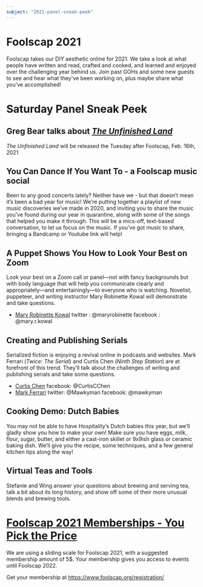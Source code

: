 ```yaml
---
subject: "2021-panel-sneak-peek"
---
```

# Foolscap 2021
Foolscap takes our DIY aesthetic online for 2021. We take a look at what people have written and read, crafted and cooked, and learned and enjoyed over the challenging year behind us. Join past GOHs and some new guests to see and hear what they've been working on, plus maybe share what you've accomplished! 

# Saturday Panel Sneak Peek

## Greg Bear talks about [*The Unfinished Land*](https://www.gregbear.com/books/unfinishedland.php)
*The Unfinished Land* will be released the Tuesday after Foolscap, Feb. 16th, 2021

## You Can Dance If You Want To - a Foolscap music social

Been to any good concerts lately? Neither have we - but that doesn’t mean it’s been a bad year for music! We’re putting together a playlist of new music discoveries we’ve made in 2020, and inviting you to share the music you’ve found during our year in quarantine, along with some of the songs that helped you make it through. This will be a mics-off, text-based conversation, to let us focus on the music. If you’ve got music to share, bringing a Bandcamp or Youtube link will help!

## A Puppet Shows You How to Look Your Best on Zoom 
Look your best on a Zoom call or panel—not with fancy backgrounds but with body language that will help you communicate clearly and appropriately—and entertainingly—to everyone who is watching. Novelist, puppeteer, and writing instructor Mary Robinette Kowal will demonstrate and take questions.
- [Mary Robinette Kowal](https://maryrobinettekowal.com/)
twitter : @maryrobinette
facebook : @mary.r.kowal


## Creating and Publishing Serials
Serialized fiction is enjoying a revival online in podcasts and websites. Mark Ferrari (*Twice: The Serial*) and Curtis Chen (*Ninth Step Station*) are at forefront of this trend. They’ll talk about the challenges of writing and publishing serials and take some questions.
- [Curtis Chen](https://curtiscchen.com/)
facebook: @CurtisCChen
- [Mark Ferrari](http://www.markferrari.com/)
twitter: @Mawkyman
facebook: @mawkyman




## Cooking Demo: Dutch Babies
You may not be able to have Hospitality’s Dutch babies this year, but we’ll gladly show you how to make your own! Make sure you have eggs, milk, flour, sugar, butter, and either a cast-iron skillet or 9x9ish glass or ceramic baking dish. We’ll give you the recipe, some techniques, and a few general kitchen tips along the way!

## Virtual Teas and Tools
Stefanie and Wing answer your questions about brewing and serving tea, talk a bit about its long history, and show off some of their more unusual blends and brewing tools.
 
 
# [Foolscap 2021 Memberships - You Pick the Price](https://www.foolscap.org/registration/)
We are using a sliding scale for Foolscap 2021, with a suggested membership amount of 5$. Your membership gives you access to events until Foolscap 2022.

Get your membership at <https://www.foolscap.org/registration/>
